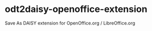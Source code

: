 odt2daisy-openoffice-extension
==============================

Save As DAISY extension for OpenOffice.org / LibreOffice.org      
